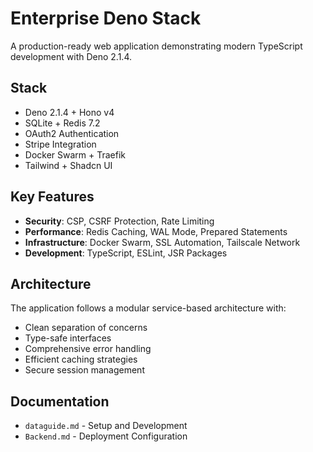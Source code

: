 # Enterprise Deno Stack

A production-ready web application demonstrating modern TypeScript development with Deno 2.1.4.

## Stack

- Deno 2.1.4 + Hono v4
- SQLite + Redis 7.2
- OAuth2 Authentication
- Stripe Integration
- Docker Swarm + Traefik
- Tailwind + Shadcn UI

## Key Features

- **Security**: CSP, CSRF Protection, Rate Limiting
- **Performance**: Redis Caching, WAL Mode, Prepared Statements
- **Infrastructure**: Docker Swarm, SSL Automation, Tailscale Network
- **Development**: TypeScript, ESLint, JSR Packages

## Architecture

The application follows a modular service-based architecture with:
- Clean separation of concerns
- Type-safe interfaces
- Comprehensive error handling
- Efficient caching strategies
- Secure session management

## Documentation

- `dataguide.md` - Setup and Development
- `Backend.md` - Deployment Configuration

